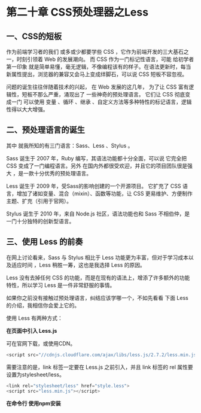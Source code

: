 # 第二十章 CSS预处理器之Less

## 一、CSS的短板

作为前端学习者的我们 或多或少都要学些 CSS ，它作为前端开发的三大基石之一，时刻引领着 Web 的发展潮向。 而 CSS 作为一门标记性语言，可能 给初学者第一印象 就是简单易懂，毫无逻辑，不像编程该有的样子。在语法更新时，每当新属性提出，浏览器的兼容又会马上变成绊脚石，可以说 CSS 短板不容忽视。

问题的诞生往往伴随着技术的兴起， 在 Web 发展的这几年， 为了让 CSS 富有逻辑性，短板不那么严重，涌现出了 一些神奇的预处理语言。 它们让 CSS 彻底变成一门 可以使用 变量 、循环 、继承 、自定义方法等多种特性的标记语言，逻辑性得以大大增强。

## 二、预处理语言的诞生

其中 就我所知的有三门语言：Sass、Less 、Stylus 。

Sass 诞生于 2007 年，Ruby 编写，其语法功能都十分全面，可以说 它完全把 CSS 变成了一门编程语言。另外 在国内外都很受欢迎，并且它的项目团队很是强大 ，是一款十分优秀的预处理语言。

Less 诞生于 2009 年，受Sass的影响创建的一个开源项目。 它扩充了 CSS 语言，增加了诸如变量、混合（mixin）、函数等功能，让 CSS 更易维护、方便制作主题、扩充（引用于官网）。

Stylus 诞生于 2010 年，来自 Node.js 社区，语法功能也和 Sass 不相伯仲，是一门十分独特的创新型语言。

## 三、使用 Less 的前奏

在网上讨论看来，Sass 与 Stylus 相比于 Less 功能更为丰富，但对于学习成本以及适应时间 ，Less 稍胜一筹，这也是我选择 Less 的原因。

Less 没有去掉任何 CSS 的功能，而是在现有的语法上，增添了许多额外的功能特性，所以学习 Less 是一件非常舒服的事情。

如果你之前没有接触过预处理语言，纠结应该学哪一个，不如先看看 下面 Less 的介绍，我相信你会爱上它的。

使用 Less 有两种方式：

**在页面中引入 Less.js**

可在官网下载，或使用CDN。

```js
<script src="//cdnjs.cloudflare.com/ajax/libs/less.js/2.7.2/less.min.js"></script>
```

需要注意的是，link 标签一定要在 Less.js 之前引入，并且 link 标签的 rel 属性要设置为stylesheet/less。

```js
<link rel="stylesheet/less" href="style.less">
<script src="less.min.js"></script>
```

**在命令行 使用npm安装**











